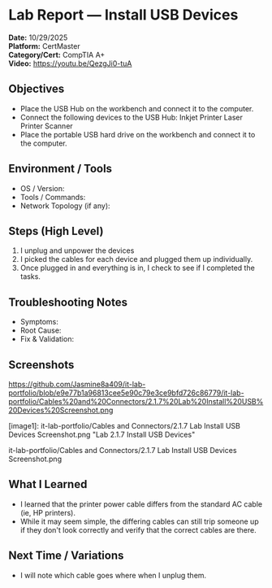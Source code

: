 # Lab Report — Install USB Devices

**Date:** 10/29/2025  
**Platform:**  CertMaster  
**Category/Cert:** CompTIA A+  
**Video:** https://youtu.be/QezgJi0-tuA

## Objectives
- Place the USB Hub on the workbench and connect it to the computer.
- Connect the following devices to the USB Hub:
    Inkjet Printer
    Laser Printer
    Scanner
- Place the portable USB hard drive on the workbench and connect it to the computer.


## Environment / Tools
- OS / Version:
- Tools / Commands:
- Network Topology (if any):

## Steps (High Level)
1. I unplug and unpower the devices
2. I picked the cables for each device and plugged them up individually.
3. Once plugged in and everything is in, I check to see if I completed the tasks.

## Troubleshooting Notes
- Symptoms:
- Root Cause:
- Fix & Validation:

## Screenshots
https://github.com/Jasmine8a409/it-lab-portfolio/blob/e9e77b1a96813cee5e90c79e3ce9bfd726c86779/it-lab-portfolio/Cables%20and%20Connectors/2.1.7%20Lab%20Install%20USB%20Devices%20Screenshot.png



[image1]: it-lab-portfolio/Cables and Connectors/2.1.7 Lab Install USB Devices Screenshot.png
"Lab 2.1.7 Install USB Devices"

it-lab-portfolio/Cables and Connectors/2.1.7 Lab Install USB Devices Screenshot.png




## What I Learned
- I learned that the printer power cable differs from the standard AC cable (ie, HP printers).
- While it may seem simple, the differing cables can still trip someone up if they don't look correctly and verify that the correct cables are there.

## Next Time / Variations
- I will note which cable goes where when I unplug them.
